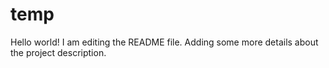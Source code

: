 # temp
Hello world!
I am editing the README file. Adding some more details about the project description.
